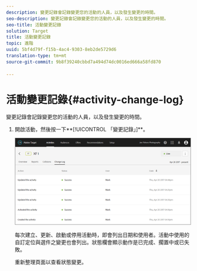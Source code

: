```yaml
---
description: 變更記錄會記錄變更您的活動的人員，以及發生變更的時間。
seo-description: 變更記錄會記錄變更您的活動的人員，以及發生變更的時間。
seo-title: 活動變更記錄
solution: Target
title: 活動變更記錄
topic: 進階
uuid: 5bf4d79f-f15b-4ac4-9303-8eb2de5729d6
translation-type: tm+mt
source-git-commit: 9b8f39240cbbd7a494d74dc0016ed666a58fd870

---
```



# 活動變更記錄{#activity-change-log}

變更記錄會記錄變更您的活動的人員，以及發生變更的時間。

1. 開啟活動，然後按一下**[!UICONTROL 「變更記錄」]**。

   ![](assets/change_log.png)

   每次建立、更新、啟動或停用活動時，即會列出日期和使用者。活動中使用的自訂定位與選件之變更也會列出。狀態欄會顯示動作是已完成、擱置中或已失敗。

   重新整理頁面以查看狀態變更。
